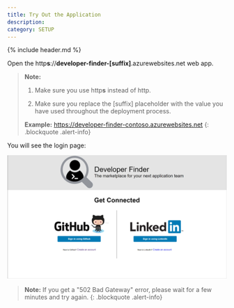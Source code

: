 ```yaml
---
title: Try Out the Application
description:
category: SETUP
---
```


{% include header.md %}

Open the http**s**://**developer-finder-[suffix]**.azurewebsites.net web app.

> **Note:** 
>
> 1. Make sure you use http**s** instead of http.
>
> 2. Make sure you replace the [suffix] placeholder with the value you have used throughout the deployment process.
>
> **Example:** https://developer-finder-contoso.azurewebsites.net
{: .blockquote .alert-info}

You will see the login page:

![](Images/web-app-login.png)

> **Note:** If you get a "502 Bad Gateway" error, please wait for a few minutes and try again. 
{: .blockquote .alert-info}